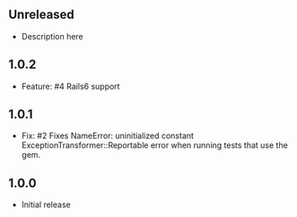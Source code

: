 ## Unreleased

* Description here

## 1.0.2

* Feature: #4 Rails6 support

## 1.0.1

* Fix: #2 Fixes NameError: uninitialized constant ExceptionTransformer::Reportable error when running tests that use the gem.

## 1.0.0

* Initial release
